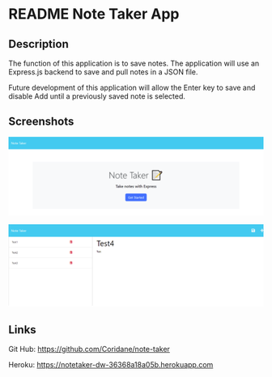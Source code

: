 # README Note Taker App 
  
## Description

The function of this application is to save notes. The application will use an Express.js backend to save and pull notes in a JSON file.

Future development of this application will allow the Enter key to save and disable Add until a previously saved note is selected.

## Screenshots

![Demo of index page](./demo-index.png)

![Demo of notes page](./demo-notes.png)

## Links

Git Hub: https://github.com/Coridane/note-taker

Heroku: https://notetaker-dw-36368a18a05b.herokuapp.com



